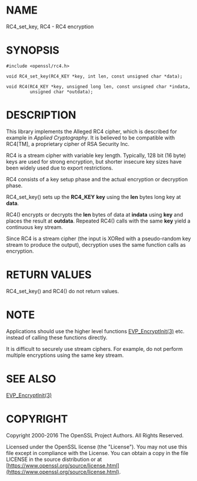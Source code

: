 # NAME

RC4\_set\_key, RC4 - RC4 encryption

# SYNOPSIS

    #include <openssl/rc4.h>

    void RC4_set_key(RC4_KEY *key, int len, const unsigned char *data);

    void RC4(RC4_KEY *key, unsigned long len, const unsigned char *indata,
             unsigned char *outdata);

# DESCRIPTION

This library implements the Alleged RC4 cipher, which is described for
example in _Applied Cryptography_.  It is believed to be compatible
with RC4\[TM\], a proprietary cipher of RSA Security Inc.

RC4 is a stream cipher with variable key length.  Typically, 128 bit
(16 byte) keys are used for strong encryption, but shorter insecure
key sizes have been widely used due to export restrictions.

RC4 consists of a key setup phase and the actual encryption or
decryption phase.

RC4\_set\_key() sets up the **RC4\_KEY** **key** using the **len** bytes long
key at **data**.

RC4() encrypts or decrypts the **len** bytes of data at **indata** using
**key** and places the result at **outdata**.  Repeated RC4() calls with
the same **key** yield a continuous key stream.

Since RC4 is a stream cipher (the input is XORed with a pseudo-random
key stream to produce the output), decryption uses the same function
calls as encryption.

# RETURN VALUES

RC4\_set\_key() and RC4() do not return values.

# NOTE

Applications should use the higher level functions
[EVP\_EncryptInit(3)](http://man.he.net/man3/EVP_EncryptInit) etc. instead of calling these
functions directly.

It is difficult to securely use stream ciphers. For example, do not perform
multiple encryptions using the same key stream.

# SEE ALSO

[EVP\_EncryptInit(3)](http://man.he.net/man3/EVP_EncryptInit)

# COPYRIGHT

Copyright 2000-2016 The OpenSSL Project Authors. All Rights Reserved.

Licensed under the OpenSSL license (the "License").  You may not use
this file except in compliance with the License.  You can obtain a copy
in the file LICENSE in the source distribution or at
[https://www.openssl.org/source/license.html](https://www.openssl.org/source/license.html).

